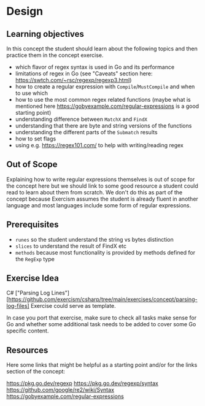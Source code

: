 # Design

## Learning objectives

In this concept the student should learn about the following topics and then practice them in the concept exercise.

* which flavor of regex syntax is used in Go and its performance
* limitations of regex in Go (see "Caveats" section here: https://swtch.com/~rsc/regexp/regexp3.html)
* how to create a regular expression with `Compile`/`MustCompile` and when to use which
* how to use the most common regex related functions (maybe what is mentioned here https://gobyexample.com/regular-expressions is a good starting point)
* understanding difference between `MatchX` and `FindX`
* understanding that there are byte and string versions of the functions
* understanding the different parts of the `Submatch` results
* how to set flags
* using e.g. https://regex101.com/ to help with writing/reading regex

## Out of Scope

Explaining how to write regular expressions themselves is out of scope for the concept here but we should link to some good resource a student could read to learn about them from scratch.
We don't do this as part of the concept because Exercism assumes the student is already fluent in another language and most languages include some form of regular expressions.

## Prerequisites

* `runes` so the student understand the string vs bytes distinction
* `slices` to understand the result of FindX etc
* `methods` because most functionality is provided by methods defined for the `RegExp` type

## Exercise Idea

C# ["Parsing Log Lines"][https://github.com/exercism/csharp/tree/main/exercises/concept/parsing-log-files] Exercise could serve as template.

In case you port that exercise, make sure to check all tasks make sense for Go and whether some additional task needs to be added to cover some Go specific
content.

## Resources

Here some links that might be helpful as a starting point and/or for the links section of the concept:

https://pkg.go.dev/regexp
https://pkg.go.dev/regexp/syntax
https://github.com/google/re2/wiki/Syntax
https://gobyexample.com/regular-expressions